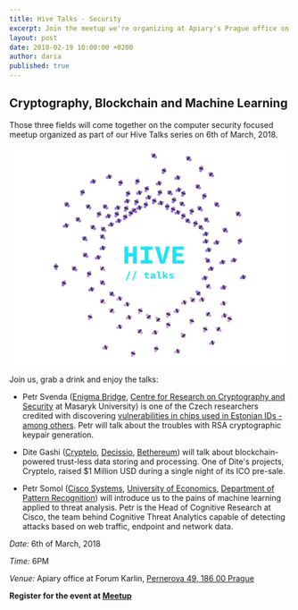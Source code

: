 ```yaml
---
title: Hive Talks - Security
excerpt: Join the meetup we're organizing at Apiary's Prague office on 6th of March
layout: post
date: 2018-02-19 10:00:00 +0200
author: daria
published: true
---
```


## Cryptography, Blockchain and Machine Learning

Those three fields will come together on the computer security focused meetup organized as part of our Hive Talks series on 6th of March, 2018.

![GitHub Repos Association](/images/2018-02-19-Hive-Talks-Security/2018-02-19-Hive-Talks-Logo.png)

Join us, grab a drink and enjoy the talks:

- Petr Svenda ([Enigma Bridge](https://enigmabridge.com/), [Centre for Research on Cryptography and Security](https://crocs.fi.muni.cz/) at Masaryk University) is one of the Czech researchers credited with discovering [vulnerabilities in chips used in Estonian IDs - among others](https://arstechnica.com/information-technology/2017/10/crypto-failure-cripples-millions-of-high-security-keys-750k-estonian-ids/). Petr will talk about the troubles with RSA cryptographic keypair generation.

- Dite Gashi ([Cryptelo](https://www.cryptelo.com/), [Decissio](https://decissio.com/), [Bethereum](https://www.bethereum.com/)) will talk about blockchain-powered trust-less data storing and processing. One of Dite's projects, Cryptelo, raised $1 Million USD during a single night of its ICO pre-sale.

- Petr Somol ([Cisco Systems](https://cognitive.cisco.com/), [University of Economics](https://www.vse.cz/), [Department of Pattern Recognition](http://ro.utia.cas.cz/)) will introduce us to the pains of machine learning applied to threat analysis. Petr is the Head of Cognitive Research at Cisco, the team behind Cognitive Threat Analytics capable of detecting attacks based on web traffic, endpoint and network data.

*Date:* 6th of March, 2018

*Time:* 6PM

*Venue:* Apiary office at Forum Karlin, [Pernerova 49, 186 00 Prague](https://goo.gl/maps/Eje2hx6jPCL2)

**Register for the event at [Meetup](https://www.meetup.com/apiaryio/events/247647936/)**




